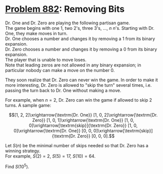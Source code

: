 [Problem 882](https://projecteuler.net/problem=882): Removing Bits
==================================================================

Dr. One and Dr. Zero are playing the following partisan game.  
The game begins with one $1$, two $2$'s, three $3$'s, ..., $n$ $n$'s. Starting
with Dr. One, they make moves in turn.  
Dr. One chooses a number and changes it by removing a $1$ from its binary
expansion.  
Dr. Zero chooses a number and changes it by removing a $0$ from its binary
expansion.  
The player that is unable to move loses.  
Note that leading zeros are not allowed in any binary expansion; in particular
nobody can make a move on the number $0$.

They soon realize that Dr. Zero can never win the game. In order to make it
more interesting, Dr. Zero is allowed to "skip the turn" several times, i.e.
passing the turn back to Dr. One without making a move.

For example, when $n = 2$, Dr. Zero can win the game if allowed to skip $2$
turns. A sample game:

```math
[1, 2, 2]\xrightarrow{\textrm{Dr. One}}
[1, 0, 2]\xrightarrow{\textrm{Dr. Zero}}
[1, 0, 1]\xrightarrow{\textrm{Dr. One}}
[1, 0, 0]\xrightarrow[\textrm{skip}]{\textrm{Dr. Zero}}
[1, 0, 0]\xrightarrow{\textrm{Dr. One}}
[0, 0, 0]\xrightarrow[\textrm{skip}]{\textrm{Dr. Zero}}
[0, 0, 0].
```

Let $S(n)$ be the minimal number of skips needed so that Dr. Zero has a winning
strategy.  
For example, $S(2) = 2$, $S(5) = 17$, $S(10) = 64$.

Find $S(10^5)$.
